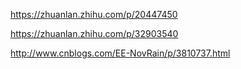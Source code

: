 https://zhuanlan.zhihu.com/p/20447450

https://zhuanlan.zhihu.com/p/32903540

http://www.cnblogs.com/EE-NovRain/p/3810737.html